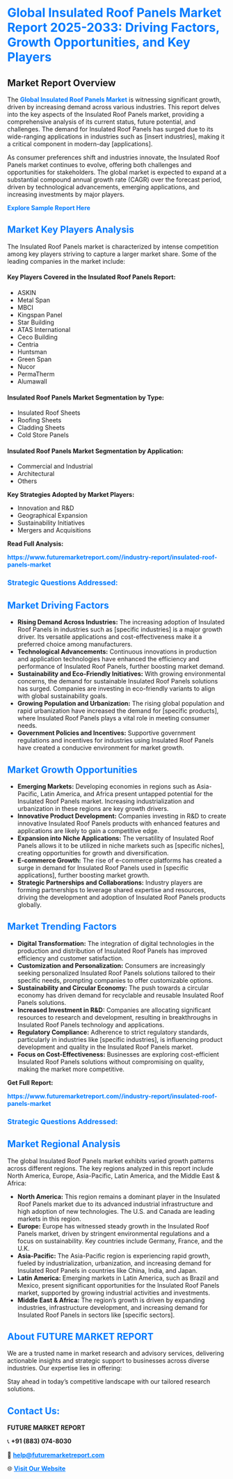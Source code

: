 <h1 style="color: #007BFF;">Global Insulated Roof Panels Market Report 2025-2033: Driving Factors, Growth Opportunities, and Key Players</h1>

<section id="overview">
<h2>Market Report Overview</h2>
<p>The <a href="https://www.futuremarketreport.com//industry-report/insulated-roof-panels-market" style="color: #007BFF; text-decoration: none;"><strong>Global Insulated Roof Panels Market</strong></a> is witnessing significant growth, driven by increasing demand across various industries. This report delves into the key aspects of the Insulated Roof Panels market, providing a comprehensive analysis of its current status, future potential, and challenges. The demand for Insulated Roof Panels has surged due to its wide-ranging applications in industries such as [insert industries], making it a critical component in modern-day [applications].</p>
<p>As consumer preferences shift and industries innovate, the Insulated Roof Panels market continues to evolve, offering both challenges and opportunities for stakeholders. The global market is expected to expand at a substantial compound annual growth rate (CAGR) over the forecast period, driven by technological advancements, emerging applications, and increasing investments by major players.</p>
</section>

<section id="overview">
<p><a href="https://www.futuremarketreport.com//request-sample/reportId=85714" style="color: #007BFF; text-decoration: none;"><strong>Explore Sample Report Here</strong></a></p>
</section>

<section id="key-players">
<h2 style="color: #007BFF;">Market Key Players Analysis</h2>
<p>The Insulated Roof Panels market is characterized by intense competition among key players striving to capture a larger market share. Some of the leading companies in the market include:</p>
<h4>Key Players Covered in the Insulated Roof Panels Report:</h4>
<ul><li>ASKIN</li><li>Metal Span</li><li>MBCI</li><li>Kingspan Panel</li><li>Star Building</li><li>ATAS International</li><li>Ceco Building</li><li>Centria</li><li>Huntsman</li><li>Green Span</li><li>Nucor</li><li>PermaTherm</li><li>Alumawall</li></ul>
<h4>Insulated Roof Panels Market Segmentation by Type:</h4>
<ul><li>Insulated Roof Sheets</li><li>Roofing Sheets</li><li>Cladding Sheets</li><li>Cold Store Panels</li></ul>

<h4>Insulated Roof Panels Market Segmentation by Application:</h4>
<ul><li>Commercial and Industrial</li><li>Architectural</li><li>Others</li></ul>
<p><strong>Key Strategies Adopted by Market Players:</strong></p>
<ul>
<li>Innovation and R&D</li>
<li>Geographical Expansion</li>
<li>Sustainability Initiatives</li>
<li>Mergers and Acquisitions</li>
</ul>
</section>

<section>
<p><strong>Read Full Analysis: </strong></p><a href="https://www.futuremarketreport.com//industry-report/insulated-roof-panels-market" style="color: #007BFF; text-decoration: none;"><strong>https://www.futuremarketreport.com//industry-report/insulated-roof-panels-market</strong></a>
<h3 style="color: #007BFF;">Strategic Questions Addressed:</h3>
</section>

<section id="driving-factors">
<h2 style="color: #007BFF;">Market Driving Factors</h2>
<ul>
<li><strong>Rising Demand Across Industries:</strong> The increasing adoption of Insulated Roof Panels in industries such as [specific industries] is a major growth driver. Its versatile applications and cost-effectiveness make it a preferred choice among manufacturers.</li>
<li><strong>Technological Advancements:</strong> Continuous innovations in production and application technologies have enhanced the efficiency and performance of Insulated Roof Panels, further boosting market demand.</li>
<li><strong>Sustainability and Eco-Friendly Initiatives:</strong> With growing environmental concerns, the demand for sustainable Insulated Roof Panels solutions has surged. Companies are investing in eco-friendly variants to align with global sustainability goals.</li>
<li><strong>Growing Population and Urbanization:</strong> The rising global population and rapid urbanization have increased the demand for [specific products], where Insulated Roof Panels plays a vital role in meeting consumer needs.</li>
<li><strong>Government Policies and Incentives:</strong> Supportive government regulations and incentives for industries using Insulated Roof Panels have created a conducive environment for market growth.</li>
</ul>
</section>

<section id="growth-opportunities">
<h2 style="color: #007BFF;">Market Growth Opportunities</h2>
<ul>
<li><strong>Emerging Markets:</strong> Developing economies in regions such as Asia-Pacific, Latin America, and Africa present untapped potential for the Insulated Roof Panels market. Increasing industrialization and urbanization in these regions are key growth drivers.</li>
<li><strong>Innovative Product Development:</strong> Companies investing in R&D to create innovative Insulated Roof Panels products with enhanced features and applications are likely to gain a competitive edge.</li>
<li><strong>Expansion into Niche Applications:</strong> The versatility of Insulated Roof Panels allows it to be utilized in niche markets such as [specific niches], creating opportunities for growth and diversification.</li>
<li><strong>E-commerce Growth:</strong> The rise of e-commerce platforms has created a surge in demand for Insulated Roof Panels used in [specific applications], further boosting market growth.</li>
<li><strong>Strategic Partnerships and Collaborations:</strong> Industry players are forming partnerships to leverage shared expertise and resources, driving the development and adoption of Insulated Roof Panels products globally.</li>
</ul>
</section>

<section id="trending-factors">
<h2 style="color: #007BFF;">Market Trending Factors</h2>
<ul>
<li><strong>Digital Transformation:</strong> The integration of digital technologies in the production and distribution of Insulated Roof Panels has improved efficiency and customer satisfaction.</li>
<li><strong>Customization and Personalization:</strong> Consumers are increasingly seeking personalized Insulated Roof Panels solutions tailored to their specific needs, prompting companies to offer customizable options.</li>
<li><strong>Sustainability and Circular Economy:</strong> The push towards a circular economy has driven demand for recyclable and reusable Insulated Roof Panels solutions.</li>
<li><strong>Increased Investment in R&D:</strong> Companies are allocating significant resources to research and development, resulting in breakthroughs in Insulated Roof Panels technology and applications.</li>
<li><strong>Regulatory Compliance:</strong> Adherence to strict regulatory standards, particularly in industries like [specific industries], is influencing product development and quality in the Insulated Roof Panels market.</li>
<li><strong>Focus on Cost-Effectiveness:</strong> Businesses are exploring cost-efficient Insulated Roof Panels solutions without compromising on quality, making the market more competitive.</li>
</ul>
</section>

<section>
<p><strong>Get Full Report: </strong></p><a href="https://www.futuremarketreport.com//industry-report/insulated-roof-panels-market" style="color: #007BFF; text-decoration: none;"><strong>https://www.futuremarketreport.com//industry-report/insulated-roof-panels-market</strong></a>
<h3 style="color: #007BFF;">Strategic Questions Addressed:</h3>
</section>


<section id="regional-analysis">
<h2 style="color: #007BFF;">Market Regional Analysis</h2>
<p>The global Insulated Roof Panels market exhibits varied growth patterns across different regions. The key regions analyzed in this report include North America, Europe, Asia-Pacific, Latin America, and the Middle East & Africa:</p>
<ul>
<li><strong>North America:</strong> This region remains a dominant player in the Insulated Roof Panels market due to its advanced industrial infrastructure and high adoption of new technologies. The U.S. and Canada are leading markets in this region.</li>
<li><strong>Europe:</strong> Europe has witnessed steady growth in the Insulated Roof Panels market, driven by stringent environmental regulations and a focus on sustainability. Key countries include Germany, France, and the U.K.</li>
<li><strong>Asia-Pacific:</strong> The Asia-Pacific region is experiencing rapid growth, fueled by industrialization, urbanization, and increasing demand for Insulated Roof Panels in countries like China, India, and Japan.</li>
<li><strong>Latin America:</strong> Emerging markets in Latin America, such as Brazil and Mexico, present significant opportunities for the Insulated Roof Panels market, supported by growing industrial activities and investments.</li>
<li><strong>Middle East & Africa:</strong> The region’s growth is driven by expanding industries, infrastructure development, and increasing demand for Insulated Roof Panels in sectors like [specific sectors].</li>
</ul>
</section>

<footer>
<h2 style="color: #007BFF;">About FUTURE MARKET REPORT</h2>
<p>We are a trusted name in market research and advisory services, delivering actionable insights and strategic support to businesses across diverse industries. Our expertise lies in offering:</p>

<p>Stay ahead in today’s competitive landscape with our tailored research solutions.</p>

<h2 style="color: #007BFF;">Contact Us:</h2>
<p><strong>FUTURE MARKET REPORT</strong></p>
<p>📞 <strong>+91 (883) 074-8030</strong></p>
<p>📧 <strong><a href="mailto:help@futuremarketreport.com" style="color: #007BFF;">help@futuremarketreport.com</a></strong></p>
<p>🌐 <strong><a href="https://www.futuremarketreport.com/" style="color: #007BFF;">Visit Our Website</a></strong></p>
</footer>